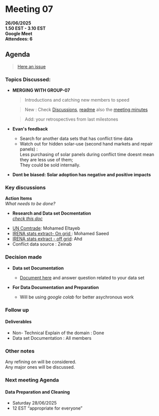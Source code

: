 # **Meeting 07**

**26/06/2025  
1.50 EST - 3.10 EST  
Google Meet  
Attendees: 6**

<!-- markdownlint-disable MD031 MD033 MD004 MD009 MD013 MD045 MD041 MD032 MD039 MD019 MD012-->


## Agenda

> [Here an issue](https://github.com/MIT-Emerging-Talent/ET6-CDSP-group-08-repo/issues/52)

### **Topics Discussed:**

+ **MERGING WITH GROUP-07**  
    > Introductions and catching new members to speed   

    > New : Check [Discussions](https://github.com/MIT-Emerging-Talent/ET6-CDSP-group-08-repo/discussions),
    [readme](https://github.com/MIT-Emerging-Talent/ET6-CDSP-group-08-repo) also the [meeting minutes](https://github.com/MIT-Emerging-Talent/ET6-CDSP-group-08-repo/tree/main/notes)

    > Add: your retrospectives from last milestones 

+ **Evan's feedback**
  + Search for another data sets that has conflict time data
  + Watch out for hidden solar-use (second hand markets and repair panels) :  
Less purchasing of solar panels during conflict time doesnt mean they are less use of them;   
They could be sold internally.

+ **Dont be biased: Solar adoption has negative and positive impacts**

### Key discussions

**Action Items**  
  _What needs to be done?_

+ **Research and Data set Docmentation**  
  _[check this doc](https://docs.google.com/document/d/1ajz9JkydyEOgPA-oZCsHpdMHDASRS6zSWqDw1OkLrms/edit?tab=t.0)_

- [UN Comtrade](https://comtradeplus.un.org/TradeFlow?Frequency=A&Flows=M&CommodityCodes=TOTAL&Partners=0&Reporters=all&period=2024&AggregateBy=none&BreakdownMode=plus): Mohamed Eltayeb
- [IRENA stats extract- On grid ](https://docs.google.com/spreadsheets/d/1SYOe7yLypu_Qn0DbRCMcOIEeiqcl7PUy/edit?usp=sharing&ouid=106187984882240785029&rtpof=true&sd=true): Mohamed Saeed
- [IRENA stats extract - off grid](https://docs.google.com/spreadsheets/d/1eJkjWIo93rS9puwD2-5mbCyZUm3LQdSE/edit?usp=sharing&ouid=106187984882240785029&rtpof=true&sd=true): Ahd
- Conflict data source : Zeinab


### Decision made  

+ **Data set Documentation**
  + [Document here](https://docs.google.com/document/d/1_TYomVK4b8O8yVwX20rdVb4_TO__LdXcUmL-gRSKjNc/edit?usp=sharing) and answer question related to your data set 

+ **For Data Documentation and Preparation**
   + Will be using _google colab_ for better asychronous work

### Follow up

#### Deliverables

+ Non- Technical Explain of the domain : Done
+ Data set Documentation : All members

### Other notes

Any refining on will be considered.  
Any major ones will be discussed.  

### Next meeting Agenda

#### **Data Preparation and Cleaning**

+ Saturday 28/06/2025
+ 12 EST “appropriate for everyone”  
